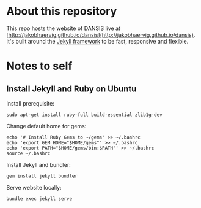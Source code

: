# About this repository

This repo hosts the website of DANSIS live at [http://jakobhaervig.github.io/dansis](http://jakobhaervig.github.io/dansis). It's built around the [Jekyll framework](https://jekyllrb.com/) to be fast, responsive and flexible.

# Notes to self

## Install Jekyll and Ruby on Ubuntu

Install prerequisite:
```
sudo apt-get install ruby-full build-essential zlib1g-dev
```

Change default home for gems:
```
echo '# Install Ruby Gems to ~/gems' >> ~/.bashrc
echo 'export GEM_HOME="$HOME/gems"' >> ~/.bashrc
echo 'export PATH="$HOME/gems/bin:$PATH"' >> ~/.bashrc
source ~/.bashrc
```

Install Jekyll and bundler:
```
gem install jekyll bundler
```

Serve website locally:
```
bundle exec jekyll serve
```
